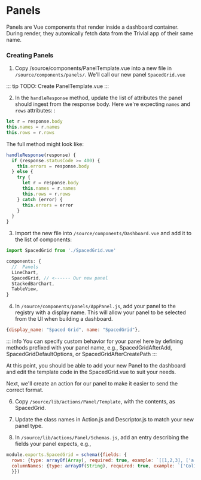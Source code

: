 # Panels

Panels are Vue components that render inside a dashboard container. During render, they automically fetch data from the Trivial app of their same name.


### Creating Panels
1. Copy /source/components/PanelTemplate.vue into a new file in `/source/components/panels/`. We'll call our new panel `SpacedGrid.vue`

::: tip
TODO: Create PanelTemplate.vue
:::

2. In the `handleResponse` method, update the list of attributes the panel should ingest from the response body. Here we're expecting `names` and `rows` attributes:
:
```javascript
let r = response.body
this.names = r.names
this.rows = r.rows
```

The full method might look like:

```javascript
handleResponse(response) {
  if (response.statusCode >= 400) {
    this.errors = response.body
  } else {
    try {
      let r = response.body
      this.names = r.names
      this.rows = r.rows
    } catch (error) {
      this.errors = error
    }
  }
}
```

3. Import the new file into `/source/components/Dashboard.vue` and add it to the list of components:

```javascript
import SpacedGrid from './SpacedGrid.vue'

components: {
  //  Panels
  LineChart,
  SpacedGrid, // <------ Our new panel
  StackedBarChart,
  TableView,
}


```

4. In `/source/components/panels/AppPanel.js`, add your panel to the registry with a display name. This will allow your panel to be selected from the UI when building a dashboard.
```javascript
{display_name: "Spaced Grid", name: "SpacedGrid"},
```

::: info
You can specify custom behavior for your panel here by defining methods prefixed with your panel name, e.g., SpacedGridAfterAdd, SpacedGridDefaultOptions, or SpacedGridAfterCreatePath
:::

At this point, you should be able to add your new Panel to the dashboard and edit the template code in the SpacedGrid.vue to suit your needs.

Next, we'll create an action for our panel to make it easier to send the correct format.

6. Copy `/source/lib/actions/Panel/Template`, with the contents, as SpacedGrid.

7. Update the class names in Action.js and Descriptor.js to match your new panel type.

8. In `/source/lib/actions/Panel/Schemas.js`, add an entry describing the fields your panel expects, e.g.,

```javascript
module.exports.SpacedGrid = schema({fields: {
  rows: {type: arrayOf(Array), required: true, example: `[[1,2,3], ['a', 'b', 'c']]`},
  columnNames: {type: arrayOf(String), required: true, example: `['Col1', 'Col2', 'Col3']`}
  }})
````

